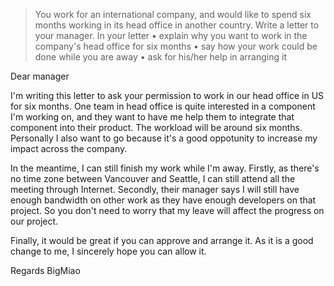 > You work for an international company, and would like to spend six months
working in its head office in another country.
Write a letter to your manager. In your letter
• explain why you want to work in the company's head office for six months
• say how your work could be done while you are away
• ask for his/her help in arranging it 

Dear manager

I'm writing this letter to ask your permission to work in our head office in US for six months. One team in head office is quite interested in a component I'm working on, and they want to have me help them to integrate that component into their product. The workload will be around six months. Personally I also want to go because it's a good oppotunity to increase my impact across the company.

In the meantime, I can still finish my work while I'm away. Firstly, as there's no time zone between Vancouver and Seattle, I can still attend all the meeting through Internet. Secondly, their manager says I will still have enough bandwidth on other work as they have enough developers on that project. So you don't need to worry that my leave will affect the progress on our project.

Finally, it would be great if you can approve and arrange it. As it is a good change to me, I sincerely hope you can allow it.

Regards
BigMiao
